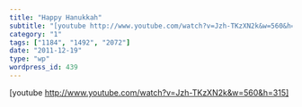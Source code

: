 ```yaml
---
title: "Happy Hanukkah"
subtitle: "[youtube http://www.youtube.com/watch?v=Jzh-TKzXN2k&w=560&h=315]"
category: "1"
tags: ["1184", "1492", "2072"]
date: "2011-12-19"
type: "wp"
wordpress_id: 439
---
```

[youtube http://www.youtube.com/watch?v=Jzh-TKzXN2k&w=560&h=315]